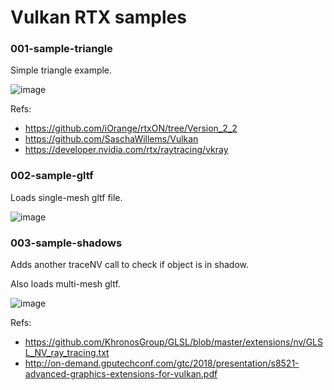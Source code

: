 # Vulkan RTX samples

### 001-sample-triangle

Simple triangle example.

![image](https://user-images.githubusercontent.com/4008312/71532764-d79a0200-28a9-11ea-80ac-7d80a7b21106.png)

Refs:
* https://github.com/iOrange/rtxON/tree/Version_2_2
* https://github.com/SaschaWillems/Vulkan
* https://developer.nvidia.com/rtx/raytracing/vkray


### 002-sample-gltf

Loads single-mesh gltf file.

![image](https://user-images.githubusercontent.com/4008312/71532798-fdbfa200-28a9-11ea-969d-45f0b62cb789.png)

### 003-sample-shadows

Adds another traceNV call to check if object is in shadow.

Also loads multi-mesh gltf.

![image](https://user-images.githubusercontent.com/4008312/71532851-4f682c80-28aa-11ea-8bb6-297177abed2b.png)

Refs:
* https://github.com/KhronosGroup/GLSL/blob/master/extensions/nv/GLSL_NV_ray_tracing.txt
* http://on-demand.gputechconf.com/gtc/2018/presentation/s8521-advanced-graphics-extensions-for-vulkan.pdf
